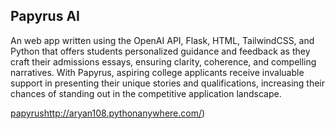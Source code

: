 ## Papyrus AI

An web app written using the OpenAI API, Flask, HTML, TailwindCSS, and Python that offers students personalized guidance and feedback as they craft their admissions essays, ensuring clarity, coherence, and compelling narratives. With Papyrus, aspiring college applicants receive invaluable support in presenting their unique stories and qualifications, increasing their chances of standing out in the competitive application landscape. 

[papyrus](http://aryan108.pythonanywhere.com/)http://aryan108.pythonanywhere.com/)
